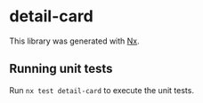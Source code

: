 # detail-card

This library was generated with [Nx](https://nx.dev).

## Running unit tests

Run `nx test detail-card` to execute the unit tests.
